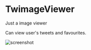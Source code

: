# TwimageViewer

Just a image viewer

Can view user's tweets and favourites.

![screenshot](http://i.imgur.com/DhQCFeo.png)
